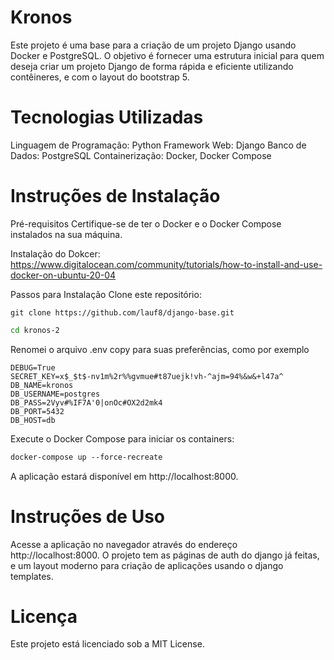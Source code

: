 # Kronos
Este projeto é uma base para a criação de um projeto Django usando Docker e PostgreSQL. O objetivo é fornecer uma estrutura inicial para quem deseja criar um projeto Django de forma rápida e eficiente utilizando contêineres, e com o layout do bootstrap 5.

# Tecnologias Utilizadas
Linguagem de Programação: Python
Framework Web: Django
Banco de Dados: PostgreSQL
Containerização: Docker, Docker Compose


# Instruções de Instalação
Pré-requisitos
Certifique-se de ter o Docker e o Docker Compose instalados na sua máquina.

Instalação do Dokcer:
<https://www.digitalocean.com/community/tutorials/how-to-install-and-use-docker-on-ubuntu-20-04>

Passos para Instalação
Clone este repositório:

```git
git clone https://github.com/lauf8/django-base.git
```
```bash
cd kronos-2
```

Renomei o arquivo .env copy para suas preferências, como por exemplo

```.env
DEBUG=True
SECRET_KEY=x$_$t$-nv1m%2r%%gvmue#t87uejk!vh-^ajm=94%&w&+l47a^
DB_NAME=kronos
DB_USERNAME=postgres
DB_PASS=2Vyv#%IF7A'0|onOc#OX2d2mk4
DB_PORT=5432
DB_HOST=db
```

Execute o Docker Compose para iniciar os containers:

```dockerfile
docker-compose up --force-recreate 
```


A aplicação estará disponível em http://localhost:8000.

# Instruções de Uso
Acesse a aplicação no navegador através do endereço http://localhost:8000.
O projeto tem as páginas de auth do django já feitas, e um layout moderno para criação de aplicações usando o django templates.

# Licença
Este projeto está licenciado sob a MIT License.

